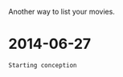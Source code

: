 Another way to list your movies.

# 2014-06-27 ######################################
	Starting conception